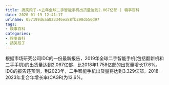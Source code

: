 ```yaml
---
title: 搞笑段子->去年全球二手智能手机出货量达到2.067亿部 | 糗事百科
date: 2020-01-19 12:41:17
urlname: 057199d6aa823346ea88fb298d556d97
tags: 
- 糗事百科
categories:
- 糗事百科
- 搞笑段子
---
```

根据市场研究公司IDC的一份最新报告，2019年全球二手智能手机(包括翻新机和二手手机)的出货量达到2.067亿部，比2018年1.758亿部的出货量增长17.6%。IDC的报告还预测，到2023年，二手智能手机出货量将达到3.329亿部，2018-2023年复合年增长率(CAGR)为13.6%。


